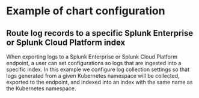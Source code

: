 # Example of chart configuration

## Route log records to a specific Splunk Enterprise or Splunk Cloud Platform index
When exporting logs to a Splunk Enterprise or Splunk Cloud Platform endpoint, a
user can set configurations so logs that are ingested into a specific index. In
this example we configure log collection settings so that logs generated from a
given Kubernetes namespace will be collected, exported to the endpoint, and
indexed into an index with the same name as the Kubernetes namespace.
